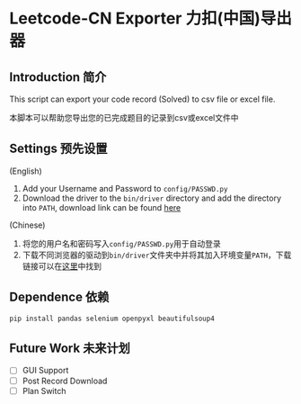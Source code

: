# Leetcode-CN Exporter 力扣(中国)导出器

## Introduction 简介

This script can export your code record (Solved) to csv file or excel file.

本脚本可以帮助您导出您的已完成题目的记录到csv或excel文件中

## Settings 预先设置
(English)
1. Add your Username and Password to ```config/PASSWD.py```
2. Download the driver to the ```bin/driver``` directory and add the directory into ```PATH```, download link can be found [here](bin/driver/download.md)

(Chinese)
1. 将您的用户名和密码写入```config/PASSWD.py```用于自动登录
2. 下载不同浏览器的驱动到```bin/driver```文件夹中并将其加入环境变量```PATH```，下载链接可以在[这里](bin/driver/download.md)中找到

## Dependence 依赖

```shell
pip install pandas selenium openpyxl beautifulsoup4
```

## Future Work 未来计划

- [ ] GUI Support
- [ ] Post Record Download
- [ ] Plan Switch